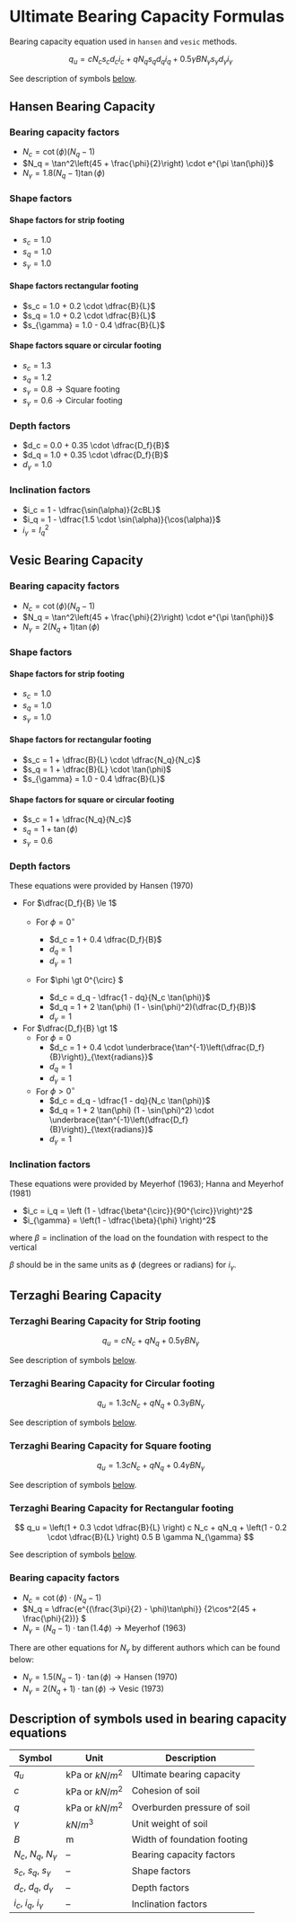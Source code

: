 # Ultimate Bearing Capacity Formulas

Bearing capacity equation used in `hansen` and `vesic` methods.

$$
q_u = cN_c s_c d_c i_c + qN_q s_q d_q i_q +
0.5 \gamma B N_{\gamma} s_{\gamma} d_{\gamma} i_{\gamma}
$$

See description of symbols
[below](#description-of-symbols-used-in-bearing-capacity-equations).

## Hansen Bearing Capacity

### Bearing capacity factors

- $N_c = \cot(\phi) \left(N_q - 1\right)$
- $N_q = \tan^2\left(45 + \frac{\phi}{2}\right) \cdot e^{\pi \tan(\phi)}$
- $N_{\gamma} = 1.8 \left(N_q - 1\right) \tan(\phi)$

### Shape factors

#### Shape factors for strip footing

- $s_c = 1.0$
- $s_q = 1.0$
- $s_{\gamma} = 1.0$

#### Shape factors rectangular footing

- $s_c = 1.0 + 0.2 \cdot \dfrac{B}{L}$
- $s_q = 1.0 + 0.2 \cdot \dfrac{B}{L}$
- $s_{\gamma} = 1.0 - 0.4 \dfrac{B}{L}$

#### Shape factors square or circular footing

- $s_c = 1.3$
- $s_q = 1.2$
- $s_{\gamma} = 0.8 \rightarrow \text{Square footing}$
- $s_{\gamma} = 0.6 \rightarrow \text{Circular footing}$

### Depth factors

- $d_c = 0.0 + 0.35 \cdot \dfrac{D_f}{B}$
- $d_q = 1.0 + 0.35 \cdot \dfrac{D_f}{B}$
- $d_{\gamma} = 1.0$

### Inclination factors

- $i_c = 1 - \dfrac{\sin(\alpha)}{2cBL}$
- $i_q = 1 - \dfrac{1.5 \cdot \sin(\alpha)}{\cos(\alpha)}$
- $i_{\gamma} = I_q^2$

## Vesic Bearing Capacity

### Bearing capacity factors

- $N_c = \cot(\phi) \left(N_q - 1\right)$
- $N_q = \tan^2\left(45 + \frac{\phi}{2}\right) \cdot
  e^{\pi \tan(\phi)}$
- $N_{\gamma} = 2(N_q + 1) \tan(\phi)$

### Shape factors

#### Shape factors for strip footing

- $s_c = 1.0$
- $s_q = 1.0$
- $s_{\gamma} = 1.0$

#### Shape factors for rectangular footing

- $s_c = 1 + \dfrac{B}{L} \cdot \dfrac{N_q}{N_c}$
- $s_q = 1 + \dfrac{B}{L} \cdot \tan(\phi)$
- $s_{\gamma} = 1.0 - 0.4 \dfrac{B}{L}$

#### Shape factors for square or circular footing

- $s_c = 1 + \dfrac{N_q}{N_c}$
- $s_q = 1 + \tan(\phi)$
- $s_{\gamma} = 0.6$

### Depth factors

These equations were provided by Hansen (1970)

- For $\dfrac{D_f}{B} \le 1$
    - For $\phi = 0^{\circ}$
        - $d_c = 1 + 0.4 \dfrac{D_f}{B}$
        - $d_q = 1$
        - $d_{\gamma} = 1$

    - For $\phi \gt 0^{\circ} $
        - $d_c = d_q - \dfrac{1 - dq}{N_c \tan(\phi)}$
        - $d_q = 1 + 2 \tan(\phi) (1 - \sin(\phi)^2)(\dfrac{D_f}{B})$
        - $d_{\gamma} = 1$
- For $\dfrac{D_f}{B} \gt 1$
    - For $\phi = 0$
        - $d_c = 1 + 0.4 \cdot \underbrace{\tan^{-1}\left(\dfrac{D_f}{B}\right)}_{\text{radians}}$
        - $d_q = 1$
        - $d_{\gamma} = 1$
    - For $\phi \gt 0^{\circ}$
        - $d_c = d_q - \dfrac{1 - dq}{N_c \tan(\phi)}$
        - $d_q = 1 + 2 \tan(\phi) (1 - \sin(\phi)^2) \cdot
          \underbrace{\tan^{-1}\left(\dfrac{D_f}{B}\right)}_{\text{radians}}$
        - $d_{\gamma} = 1$

### Inclination factors

These equations were provided by Meyerhof (1963); Hanna and Meyerhof (1981)

- $i_c = i_q = \left (1 - \dfrac{\beta^{\circ}}{90^{\circ}}\right)^2$
- $i_{\gamma} = \left(1 - \dfrac{\beta}{\phi} \right)^2$

where $\beta = \text{inclination of the load on the foundation with respect to the vertical}$

$\beta$ should be in the same units as $\phi$ (degrees or radians)
for $i_{\gamma}$.

## Terzaghi Bearing Capacity

### Terzaghi Bearing Capacity for Strip footing

$$q_u = cN_c + qN_q + 0.5 \gamma BN_{\gamma}$$

See description of symbols
[below](#description-of-symbols-used-in-bearing-capacity-equations).

### Terzaghi Bearing Capacity for Circular footing

$$q_u = 1.3cN_c + qN_q + 0.3 \gamma BN_{\gamma}$$

See description of symbols
[below](#description-of-symbols-used-in-bearing-capacity-equations).

### Terzaghi Bearing Capacity for Square footing

$$q_u = 1.3cN_c + qN_q + 0.4 \gamma BN_{\gamma}$$

See description of symbols
[below](#description-of-symbols-used-in-bearing-capacity-equations).

### Terzaghi Bearing Capacity for Rectangular footing

$$
q_u = \left(1 + 0.3 \cdot \dfrac{B}{L} \right) c N_c + qN_q +
\left(1 - 0.2 \cdot \dfrac{B}{L} \right) 0.5 B \gamma N_{\gamma}
$$

See description of symbols
[below](#description-of-symbols-used-in-bearing-capacity-equations).

### Bearing capacity factors

- $N_c = \cot(\phi) \cdot (N_q - 1)$
- $N_q = \dfrac{e^{(\frac{3\pi}{2} - \phi)\tan\phi}}
  {2\cos^2(45 + \frac{\phi}{2})}
  $
- $N_{\gamma} =  (N_q - 1) \cdot \tan(1.4\phi) \rightarrow \text{Meyerhof (1963)}$

There are other equations for $N_{\gamma}$ by different authors which can be
found below:

- $N_{\gamma} = 1.5(N_q - 1) \cdot \tan(\phi) \rightarrow \text{Hansen (1970)}$
- $N_{\gamma} = 2(N_q + 1) \cdot \tan(\phi) \rightarrow \text{Vesic (1973)}$

## Description of symbols used in bearing capacity equations

| Symbol                     | Unit            | Description                 |
|----------------------------|-----------------|-----------------------------|
| $q_u$                      | kPa or $kN/m^2$ | Ultimate bearing capacity   |
| $c$                        | kPa or $kN/m^2$ | Cohesion of soil            |
| $q$                        | kPa or $kN/m^2$ | Overburden pressure of soil |
| $\gamma$                   | $kN/m^3$        | Unit weight of soil         |
| $B$                        | m               | Width of foundation footing |
| $N_c$, $N_q$, $N_{\gamma}$ | –               | Bearing capacity factors    |
| $s_c$, $s_q$, $s_{\gamma}$ | –               | Shape factors               |
| $d_c$, $d_q$, $d_{\gamma}$ | –               | Depth factors               |
| $i_c$, $i_q$, $i_{\gamma}$ | –               | Inclination factors         |
